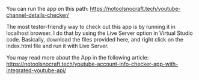 You can run the app on this path: https://notoolsnocraft.tech/youtube-channel-details-checker/

The most tester-friendly way to check out this app is by running it in localhost browser. 
I do that by using the Live Server option in Virtual Studio code.
Basically, download the files provided here, and right click on the index.html file and run it with Live Server.

You may read more about the App in the following article: https://notoolsnocraft.tech/youtube-account-info-checker-app-with-integrated-youtube-api/
